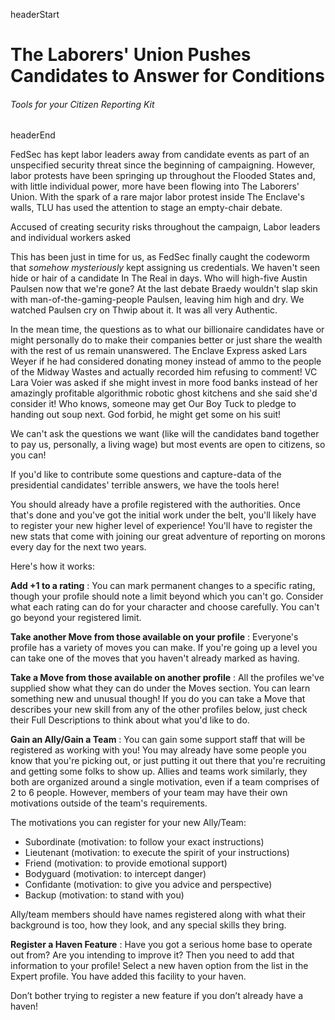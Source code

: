 headerStart

# The Laborers' Union Pushes Candidates to Answer for Conditions

###### Tools for your Citizen Reporting Kit

headerEnd

FedSec has kept labor leaders away from candidate events as part of an unspecified security threat since the beginning of campaigning. However, labor protests have been springing up throughout the Flooded States and, with little individual power, more have been flowing into The Laborers' Union. With the spark of a rare major labor protest inside The Enclave's walls, TLU has used the attention to stage an empty-chair debate. 

Accused of creating security risks throughout the campaign, Labor leaders and individual workers asked 

This has been just in time for us, as FedSec finally caught the codeworm that *somehow mysteriously* kept assigning us credentials. We haven't seen hide or hair of a candidate In The Real in days. Who will high-five Austin Paulsen now that we're gone? At the last debate Braedy wouldn't slap skin with man-of-the-gaming-people Paulsen, leaving him high and dry. We watched Paulsen cry on Thwip about it. It was all very Authentic. 

In the mean time, the questions as to what our billionaire candidates have or might personally do to make their companies better or just share the wealth with the rest of us remain unanswered. The Enclave Express asked Lars Weyer if he had considered donating money instead of ammo to the people of the Midway Wastes and actually recorded him refusing to comment! VC Lara Voier was asked if she might invest in more food banks instead of her amazingly profitable algorithmic robotic ghost kitchens and she said she'd consider it! Who knows, someone may get Our Boy Tuck to pledge to handing out soup next. God forbid, he might get some on his suit! 

We can't ask the questions we want (like will the candidates band together to pay us, personally, a living wage) but most events are open to citizens, so you can! 

If you'd like to contribute some questions and capture-data of the presidential candidates' terrible answers, we have the tools here!

You should already have a profile registered with the authorities. Once that's done and you've got the initial work under the belt, you'll likely have to register your new higher level of experience! You'll have to register the new stats that come with joining our great adventure of reporting on morons every day for the next two years.

Here's how it works:

**Add +1 to a rating** : You can mark permanent changes to a specific rating, though your profile should note a limit beyond which you can't go. Consider what each rating can do for your character and choose carefully. You can't go beyond your registered limit.

**Take another Move from those available on your profile** : Everyone's profile has a variety of moves you can make. If you're going up a level you can take one of the moves that you haven't already marked as having. 

**Take a Move from those available on another profile** : All the profiles we've supplied show what they can do under the Moves section. You can learn something new and unusual though! If you do you can take a Move that describes your new skill from any of the other profiles below, just check their Full Descriptions to think about what you'd like to do.  

**Gain an Ally/Gain a Team** : You can gain some support staff that will be registered as working with you! You may already have some people you know that you're picking out, or just putting it out there that you're recruiting and getting some folks to show up. Allies and teams work similarly, they both are organized around a single motivation, even if a team comprises of 2 to 6 people. However, members of your team may have their own motivations outside of the team's requirements. 

The motivations you can register for your new Ally/Team:

*   Subordinate (motivation: to follow your exact instructions)
*   Lieutenant (motivation: to execute the spirit of your
instructions)
*   Friend (motivation: to provide emotional support)
*   Bodyguard (motivation: to intercept danger)
*   Confidante (motivation: to give you advice and perspective)
*   Backup (motivation: to stand with you)

Ally/team members should have names registered along with
what their background is too, how they look, and any special skills
they bring.

**Register a Haven Feature** : Have you got a serious home base to operate out from? Are you intending to improve it? Then you need to add that information to your profile! Select a new haven option from the list in the Expert profile. You have added this facility to your haven.

Don’t bother trying to register a new feature if you don’t already have a haven! 

